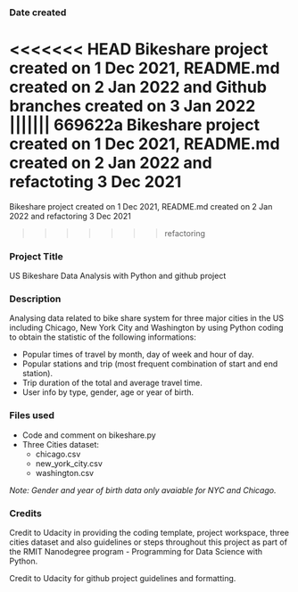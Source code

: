 ### Date created
<<<<<<< HEAD
Bikeshare project created on 1 Dec 2021, README.md created on 2 Jan 2022 and 
Github branches created on 3 Jan 2022
||||||| 669622a
Bikeshare project created on 1 Dec 2021, README.md created on 2 Jan 2022 and refactoting 3 Dec 2021
=======
Bikeshare project created on 1 Dec 2021, README.md created on 2 Jan 2022 and refactoring 3 Dec 2021
>>>>>>> refactoring

### Project Title
US Bikeshare Data Analysis with Python and github project

### Description
Analysing data related to bike share system for three major cities in the US including Chicago, New York City and Washington by using Python coding
to obtain the statistic of the following informations: 

* Popular times of travel by month, day of week and hour of day. 
* Popular stations and trip (most frequent combination of start and end station). 
* Trip duration of the total and average travel time. 
* User info by type, gender, age or year of birth. 

### Files used
* Code and comment on bikeshare.py 
* Three Cities dataset:
     * chicago.csv
     * new_york_city.csv
     * washington.csv 

*Note: Gender and year of birth data only avaiable for NYC and Chicago.*

### Credits
Credit to Udacity in providing the coding template, project workspace, three cities dataset and also guidelines or steps throughout this project as part of 
the RMIT Nanodegree program - Programming for Data Science with Python.  

Credit to Udacity for github project guidelines and formatting. 


